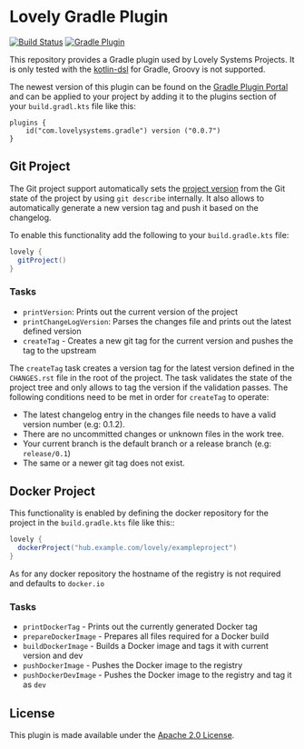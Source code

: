 # Lovely Gradle Plugin

[![Build Status](https://travis-ci.org/lovelysystems/lovely-gradle-plugin.svg?branch=master)](https://travis-ci.org/lovelysystems/lovely-gradle-plugin)
[![Gradle Plugin](https://img.shields.io/maven-metadata/v/https/plugins.gradle.org/m2/com/lovelysystems/gradle/com.lovelysystems.gradle.gradle.plugin/maven-metadata.xml.svg?label=gradle-plugin)](https://plugins.gradle.org/plugin/com.lovelysystems.gradle)

This repository provides a Gradle plugin used by Lovely Systems Projects. It is only tested with the
 [kotlin-dsl](https://github.com/gradle/kotlin-dsl) for Gradle, Groovy is not supported.

The newest version of this plugin can be found on the [Gradle Plugin Portal](https://plugins.gradle.org/plugin/com.lovelysystems.gradle)
and can be applied to your project by adding it to the plugins section of your `build.gradl.kts` file like this:

```
plugins {
    id("com.lovelysystems.gradle") version ("0.0.7")
}
```

## Git Project

The Git project support automatically sets the
[project version](https://docs.gradle.org/current/dsl/org.gradle.api.Project.html#org.gradle.api.Project:version)
from the Git state of the project by using `git describe` internally. It also allows to automatically generate a new version
tag and push it based on the changelog.

To enable this functionality add the following to your `build.gradle.kts` file:

```gradle
lovely {
  gitProject()
}
```

### Tasks

  * `printVersion`: Prints out the current version of the project
  * `printChangeLogVersion`: Parses the changes file and prints out the latest defined version
  * `createTag` - Creates a new git tag for the current version and pushes the tag to the upstream

The `createTag` task creates a version tag for the latest version defined in the `CHANGES.rst` file
in the root of the project. The task validates the state of the project tree and only allows to tag the version
if the validation passes. The following conditions need to be met in order for `createTag` to operate:

 - The latest changelog entry in the changes file needs to have a valid version number (e.g: 0.1.2).
 - There are no uncommitted changes or unknown files in the work tree.
 - Your current branch is the default branch or a release branch (e.g: `release/0.1`)
 - The same or a newer git tag does not exist.

## Docker Project

This functionality is enabled by defining the docker repository for the project in the
`build.gradle.kts` file like this::

```gradle
lovely {
  dockerProject("hub.example.com/lovely/exampleproject")
}
```

As for any docker repository the hostname of the registry is not required and defaults to ``docker.io``

### Tasks

  * `printDockerTag` - Prints out the currently generated Docker tag
  * `prepareDockerImage` - Prepares all files required for a Docker build
  * `buildDockerImage` - Builds a Docker image and tags it with current version and dev
  * `pushDockerImage` - Pushes the Docker image to the registry
  * `pushDockerDevImage` - Pushes the Docker image to the registry and tag it as `dev`

## License

This plugin is made available under the [Apache 2.0 License](http://www.apache.org/licenses/LICENSE-2.0).

